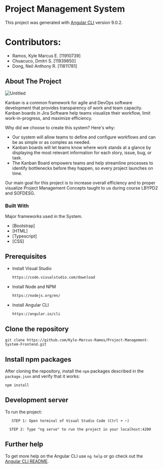 # Project Management System

This project was generated with [Angular CLI](https://github.com/angular/angular-cli) version 9.0.2.

# Contributors:
* Ramos, Kyle Marcus E. [11910739]
* Chuacuco, Dmitri S. [11939850]
* Dong, Neil Anthony R. [11811781]

<!-- ABOUT THE PROJECT -->

## About The Project

![Untitled](https://user-images.githubusercontent.com/50777794/115156256-f1221700-a0b5-11eb-9141-801782e7e74b.png)


Kanban is a common framework for agile and DevOps software development that provides transparency of work and team capacity. Kanban boards in Jira Software help teams visualize their workflow, limit work-in-progress, and maximize efficiency.

Why did we choose to create this system? Here's why: 
* Our system will allow teams to define and configure workflows and can be as simple or as complex as needed.
* Kanban boards will let teams know where work stands at a glance by displaying the most relevant information for each story, issue, bug, or task.
* The Kanban Board empowers teams and help streamline processes to identify bottlenecks before they happen, so every project launches on time.

Our main goal for this project is to increase overall efficiency and to proper visualize Project Management Concepts taught to us during course LBYPD2 and SOFDESG.

### Built With

Major frameworks used in the System. 
* [Bootstrap]
* [HTML]
* [Typescript]
* [CSS]


## Prerequisites
* Install Visual Studio
  ```sh
  https://code.visualstudio.com/download  
  
* Install Node and NPM
  ```sh
  https://nodejs.org/en/  
  
* Install Angular CLI
    ```sh
    https://angular.io/cli
    
## Clone the repository

```shell
git clone https://github.com/Kyle-Marcus-Ramos/Project-Management-System-Frontend.git
```

## Install npm packages

After cloning the repository, install the `npm` packages described in the `package.json` and verify that it works:

```shell
npm install
```


## Development server

To run the project:
 ```shell
    STEP 1: Open terminal of Visual Studio Code (Ctrl + ~) 
  ```
  ```shell
    STEP 2: Type "ng serve" to run the project in your localhost:4200
  ```


## Further help

To get more help on the Angular CLI use `ng help` or go check out the [Angular CLI README](https://github.com/angular/angular-cli/blob/master/README.md).
